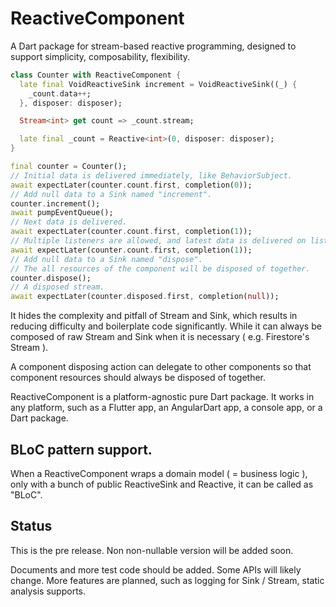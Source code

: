 # ReactiveComponent

A Dart package for stream-based reactive programming, designed to support simplicity, composability, flexibility.

```dart
class Counter with ReactiveComponent {
  late final VoidReactiveSink increment = VoidReactiveSink((_) {
    _count.data++;
  }, disposer: disposer);

  Stream<int> get count => _count.stream;

  late final _count = Reactive<int>(0, disposer: disposer);
}
```

```dart
final counter = Counter();
// Initial data is delivered immediately, like BehaviorSubject.
await expectLater(counter.count.first, completion(0));
// Add null data to a Sink named "increment".
counter.increment();
await pumpEventQueue();
// Next data is delivered.
await expectLater(counter.count.first, completion(1));
// Multiple listeners are allowed, and latest data is delivered on listen immediately.
await expectLater(counter.count.first, completion(1));
// Add null data to a Sink named "dispose".
// The all resources of the component will be disposed of together.
counter.dispose();
// A disposed stream.
await expectLater(counter.disposed.first, completion(null));
```

It hides the complexity and pitfall of Stream and Sink, which results in reducing difficulty and boilerplate code significantly. While it can always be composed of raw Stream and Sink when it is necessary ( e.g. Firestore's Stream ).

A component disposing action can delegate to other components so that component resources should always be disposed of together.

ReactiveComponent is a platform-agnostic pure Dart package. It works in any platform, such as a Flutter app, an AngularDart app, a console app, or a Dart package.

## BLoC pattern support.

When a ReactiveComponent wraps a domain model ( = business logic ), only with a bunch of public ReactiveSink and Reactive, it can be called as "BLoC".

## Status

This is the pre release. Non non-nullable version will be added soon.

Documents and more test code should be added. Some APIs will likely change. More features are planned, such as logging for Sink / Stream, static analysis supports.
